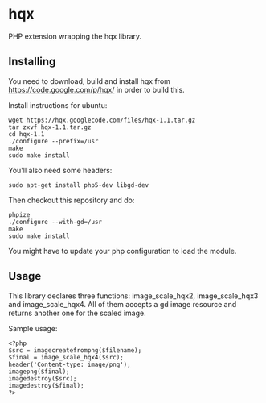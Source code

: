 hqx
===

PHP extension wrapping the hqx library. 

Installing
----------

You need to download, build and install hqx from https://code.google.com/p/hqx/ 
in order to build this.

Install instructions for ubuntu:

    wget https://hqx.googlecode.com/files/hqx-1.1.tar.gz
    tar zxvf hqx-1.1.tar.gz
    cd hqx-1.1
    ./configure --prefix=/usr
    make
    sudo make install

You'll also need some headers:

    sudo apt-get install php5-dev libgd-dev
    
Then checkout this repository and do:

    phpize
    ./configure --with-gd=/usr
    make
    sudo make install
    
You might have to update your php configuration to load the module.

Usage
-----

This library declares three functions: image_scale_hqx2, image_scale_hqx3 and 
image_scale_hqx4. All of them accepts a gd image resource and returns another
one for the scaled image.

Sample usage:
    
    <?php
    $src = imagecreatefrompng($filename);
    $final = image_scale_hqx4($src);
    header('Content-type: image/png');
    imagepng($final);
    imagedestroy($src);
    imagedestroy($final);
    ?>
